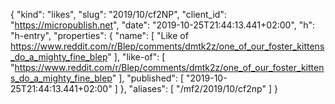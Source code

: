 {
  "kind": "likes",
  "slug": "2019/10/cf2NP",
  "client_id": "https://micropublish.net",
  "date": "2019-10-25T21:44:13.441+02:00",
  "h": "h-entry",
  "properties": {
    "name": [
      "Like of https://www.reddit.com/r/Blep/comments/dmtk2z/one_of_our_foster_kittens_do_a_mighty_fine_blep"
    ],
    "like-of": [
      "https://www.reddit.com/r/Blep/comments/dmtk2z/one_of_our_foster_kittens_do_a_mighty_fine_blep"
    ],
    "published": [
      "2019-10-25T21:44:13.441+02:00"
    ]
  },
  "aliases": [
    "/mf2/2019/10/cf2np"
  ]
}
